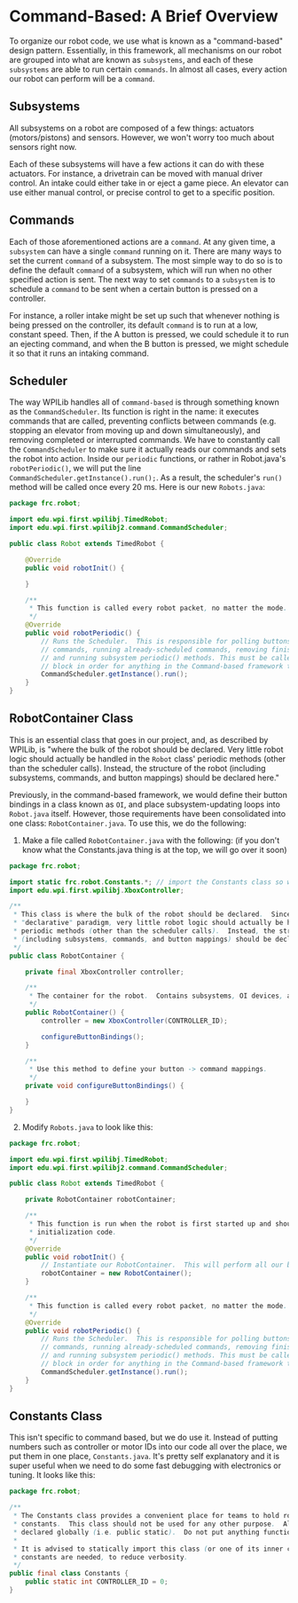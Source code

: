 # Command-Based: A Brief Overview

To organize our robot code, we use what is known as a "command-based" design pattern. Essentially, in this framework, all mechanisms on our robot are grouped into what are known as `subsystems`, and each of these `subsystems` are able to run certain `commands`. In almost all cases, every action our robot can perform will be a `command`.

## Subsystems

All subsystems on a robot are composed of a few things: actuators (motors/pistons) and sensors. However, we won't worry too much about sensors right now.

Each of these subsystems will have a few actions it can do with these actuators. For instance, a drivetrain can be moved with manual driver control. An intake could either take in or eject a game piece. An elevator can use either manual control, or precise control to get to a specific position.

## Commands

Each of those aforementioned actions are a `command`. At any given time, a `subsystem` can have a single `command` running on it. There are many ways to set the current `command` of a subsystem. The most simple way to do so is to define the default `command` of a subsystem, which will run when no other specified action is sent. The next way to set `commands` to a `subsystem` is to schedule a `command` to be sent when a certain button is pressed on a controller.

For instance, a roller intake might be set up such that whenever nothing is being pressed on the controller, its default `command` is to run at a low, constant speed. Then, if the A button is pressed, we could schedule it to run an ejecting command, and when the B button is pressed, we might schedule it so that it runs an intaking command.

## Scheduler

The way WPILib handles all of `command-based` is through something known as the `CommandScheduler`. Its function is right in the name: it executes commands that are called, preventing conflicts between commands (e.g. stopping an elevator from moving up and down simultaneously), and removing completed or interrupted commands. We have to constantly call the `CommandScheduler` to make sure it actually reads our commands and sets the robot into action. Inside our `periodic` functions, or rather in Robot.java's `robotPeriodic()`, we will put the line `CommandScheduler.getInstance().run();`. As a result, the scheduler's `run()` method will be called once every 20 ms. Here is our new `Robots.java`:

```java
package frc.robot;

import edu.wpi.first.wpilibj.TimedRobot;
import edu.wpi.first.wpilibj2.command.CommandScheduler;

public class Robot extends TimedRobot {

    @Override
    public void robotInit() {

    }

    /**
     * This function is called every robot packet, no matter the mode.
     */
    @Override
    public void robotPeriodic() {
        // Runs the Scheduler.  This is responsible for polling buttons, adding newly-scheduled
        // commands, running already-scheduled commands, removing finished or interrupted commands,
        // and running subsystem periodic() methods. This must be called from the robot's periodic
        // block in order for anything in the Command-based framework to work.
        CommandScheduler.getInstance().run();
    }
}
```

## RobotContainer Class

This is an essential class that goes in our project, and, as described by WPILib, is "where the bulk of the robot should be declared. Very little robot logic should actually be handled in the `Robot` class' periodic methods (other than the scheduler calls). Instead, the structure of the robot (including subsystems, commands, and button mappings) should be declared here."

Previously, in the command-based framework, we would define their button bindings in a class known as `OI`, and place subsystem-updating loops into `Robot.java` itself. However, those requirements have been consolidated into one class: `RobotContainer.java`. To use this, we do the following:

1. Make a file called `RobotContainer.java` with the following: (if you don't know what the Constants.java thing is at the top, we will go over it soon)

```java
package frc.robot;

import static frc.robot.Constants.*; // import the Constants class so we can use the variables in it easily
import edu.wpi.first.wpilibj.XboxController;

/**
 * This class is where the bulk of the robot should be declared.  Since Command-based is a
 * "declarative" paradigm, very little robot logic should actually be handled in the Robot
 * periodic methods (other than the scheduler calls).  Instead, the structure of the robot
 * (including subsystems, commands, and button mappings) should be declared here.
 */
public class RobotContainer {

    private final XboxController controller;

    /**
     * The container for the robot.  Contains subsystems, OI devices, and commands.
     */
    public RobotContainer() {
        controller = new XboxController(CONTROLLER_ID);

        configureButtonBindings();
    }

    /**
     * Use this method to define your button -> command mappings.
     */
    private void configureButtonBindings() {

    }
}
```

2. Modify `Robots.java` to look like this:

```java
package frc.robot;

import edu.wpi.first.wpilibj.TimedRobot;
import edu.wpi.first.wpilibj2.command.CommandScheduler;

public class Robot extends TimedRobot {

    private RobotContainer robotContainer;

    /**
     * This function is run when the robot is first started up and should be used for any
     * initialization code.
     */
    @Override
    public void robotInit() {
        // Instantiate our RobotContainer.  This will perform all our button bindings
        robotContainer = new RobotContainer();
    }

    /**
     * This function is called every robot packet, no matter the mode.
     */
    @Override
    public void robotPeriodic() {
        // Runs the Scheduler.  This is responsible for polling buttons, adding newly-scheduled
        // commands, running already-scheduled commands, removing finished or interrupted commands,
        // and running subsystem periodic() methods. This must be called from the robot's periodic
        // block in order for anything in the Command-based framework to work.
        CommandScheduler.getInstance().run();
    }
}
```

## Constants Class

This isn't specific to command based, but we do use it. Instead of putting numbers such as controller or motor IDs into our code all over the place, we put them in one place, `Constants.java`. It's pretty self explanatory and it is super useful when we need to do some fast debugging with electronics or tuning. It looks like this:

```java
package frc.robot;

/**
 * The Constants class provides a convenient place for teams to hold robot-wide numerical or boolean
 * constants.  This class should not be used for any other purpose.  All constants should be
 * declared globally (i.e. public static).  Do not put anything functional in this class.
 *
 * It is advised to statically import this class (or one of its inner classes) wherever the
 * constants are needed, to reduce verbosity.
 */
public final class Constants {
    public static int CONTROLLER_ID = 0;
}
```
